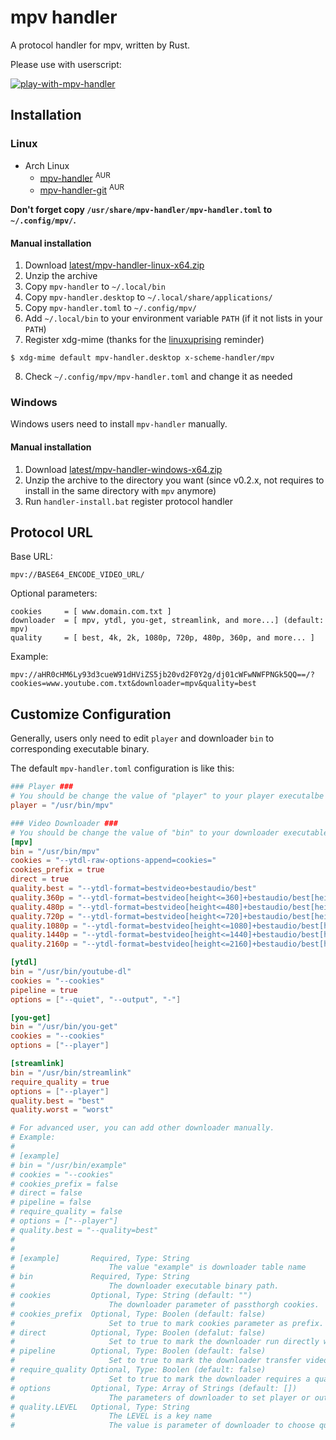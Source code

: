 # mpv handler

A protocol handler for mpv, written by Rust.

Please use with userscript:

[![play-with-mpv-handler][play-with-mpv-badges]][play-with-mpv-greasyfork]

## Installation

### Linux

- Arch Linux
  - [mpv-handler][mpv-handler-download-aur] <sup>AUR</sup>
  - [mpv-handler-git][mpv-handler-download-aur-git] <sup>AUR</sup>

**Don't forget copy `/usr/share/mpv-handler/mpv-handler.toml` to `~/.config/mpv/`.**

#### Manual installation

1. Download [latest/mpv-handler-linux-x64.zip][mpv-handler-download-linux]
2. Unzip the archive
3. Copy `mpv-handler` to `~/.local/bin`
4. Copy `mpv-handler.desktop` to `~/.local/share/applications/`
5. Copy `mpv-handler.toml` to `~/.config/mpv/`
6. Add `~/.local/bin` to your environment variable `PATH` (if it not lists in your `PATH`)
7. Register xdg-mime (thanks for the [linuxuprising][linuxuprising] reminder)

```
$ xdg-mime default mpv-handler.desktop x-scheme-handler/mpv
```

8. Check `~/.config/mpv/mpv-handler.toml` and change it as needed

### Windows

Windows users need to install `mpv-handler` manually.

#### Manual installation

1. Download [latest/mpv-handler-windows-x64.zip][mpv-handler-download-windows]
2. Unzip the archive to the directory you want (since v0.2.x, not requires to install in the same directory with `mpv` anymore)
3. Run `handler-install.bat` register protocol handler

[mpv-handler-download-aur]: https://aur.archlinux.org/packages/mpv-handler/
[mpv-handler-download-aur-git]: https://aur.archlinux.org/packages/mpv-handler-git/
[mpv-handler-download-linux]: https://github.com/akiirui/mpv-handler/releases/latest/download/mpv-handler-linux-x64.zip
[mpv-handler-download-windows]: https://github.com/akiirui/mpv-handler/releases/latest/download/mpv-handler-windows-x64.zip
[play-with-mpv-badges]: https://img.shields.io/badge/dynamic/json?style=for-the-badge&label=play-with-mpv&prefix=v&query=version&url=https%3A%2F%2Fgreasyfork.org%2Fscripts%2F416271.json
[play-with-mpv-greasyfork]: https://greasyfork.org/scripts/416271-play-with-mpv
[play-with-mpv-github]: https://github.com/akiirui/userscript/tree/main/play-with-mpv-handler
[linuxuprising]: https://www.linuxuprising.com/2021/07/open-youtube-and-more-videos-from-your.html

## Protocol URL

Base URL:

```
mpv://BASE64_ENCODE_VIDEO_URL/
```

Optional parameters:

```
cookies     = [ www.domain.com.txt ]
downloader  = [ mpv, ytdl, you-get, streamlink, and more...] (default: mpv)
quality     = [ best, 4k, 2k, 1080p, 720p, 480p, 360p, and more... ]
```

Example:

```
mpv://aHR0cHM6Ly93d3cueW91dHViZS5jb20vd2F0Y2g/dj01cWFwNWFPNGk5QQ==/?cookies=www.youtube.com.txt&downloader=mpv&quality=best
```

## Customize Configuration

Generally, users only need to edit `player` and downloader `bin` to corresponding executable binary.

The default `mpv-handler.toml` configuration is like this:

```toml
### Player ###
# You should be change the value of "player" to your player executalbe binary path.
player = "/usr/bin/mpv"

### Video Downloader ###
# You should be change the value of "bin" to your downloader executable binary path.
[mpv]
bin = "/usr/bin/mpv"
cookies = "--ytdl-raw-options-append=cookies="
cookies_prefix = true
direct = true
quality.best = "--ytdl-format=bestvideo+bestaudio/best"
quality.360p = "--ytdl-format=bestvideo[height<=360]+bestaudio/best[height<=360]/best"
quality.480p = "--ytdl-format=bestvideo[height<=480]+bestaudio/best[height<=480]/best"
quality.720p = "--ytdl-format=bestvideo[height<=720]+bestaudio/best[height<=720]/best"
quality.1080p = "--ytdl-format=bestvideo[height<=1080]+bestaudio/best[height<=1080]/best"
quality.1440p = "--ytdl-format=bestvideo[height<=1440]+bestaudio/best[height<=1440]/best"
quality.2160p = "--ytdl-format=bestvideo[height<=2160]+bestaudio/best[height<=2160]/best"

[ytdl]
bin = "/usr/bin/youtube-dl"
cookies = "--cookies"
pipeline = true
options = ["--quiet", "--output", "-"]

[you-get]
bin = "/usr/bin/you-get"
cookies = "--cookies"
options = ["--player"]

[streamlink]
bin = "/usr/bin/streamlink"
require_quality = true
options = ["--player"]
quality.best = "best"
quality.worst = "worst"

# For advanced user, you can add other downloader manually.
# Example:
#
# [example]
# bin = "/usr/bin/example"
# cookies = "--cookies"
# cookies_prefix = false
# direct = false
# pipeline = false
# require_quality = false
# options = ["--player"]
# quality.best = "--quality=best"
#
#
# [example]       Required, Type: String
#                     The value "example" is downloader table name
# bin             Required, Type: String
#                     The downloader executable binary path.
# cookies         Optional, Type: String (default: "")
#                     The downloader parameter of passthorgh cookies.
# cookies_prefix  Optional, Type: Boolen (default: false)
#                     Set to true to mark cookies parameter as prefix.
# direct          Optional, Type: Boolen (defalut: false)
#                     Set to true to mark the downloader run directly without player.
# pipeline        Optional, Type: Boolen (default: false)
#                     Set to true to mark the downloader transfer video data through pipeline.
# require_quality Optional, Type: Boolen (default: false)
#                     Set to true to mark the downloader requires a quality LEVEL given.
# options         Optional, Type: Array of Strings (default: [])
#                     The parameters of downloader to set player or output.
# quality.LEVEL   Optional, Type: String
#                     The LEVEL is a key name
#                     The value is parameter of downloader to choose quality/format.
```
